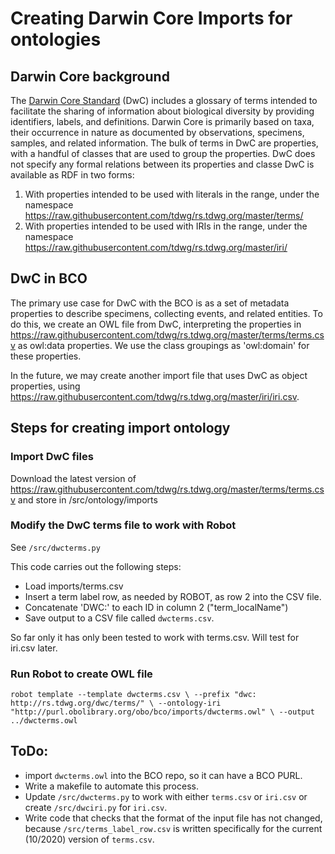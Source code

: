 # Creating Darwin Core Imports for ontologies

## Darwin Core background
The [Darwin Core Standard](https://www.tdwg.org/standards/dwc/) (DwC) includes a glossary of terms intended to facilitate the sharing of information about biological diversity by providing identifiers, labels, and definitions. Darwin Core is primarily based on taxa, their occurrence in nature as documented by observations, specimens, samples, and related information. The bulk of terms in DwC are properties, with a handful of classes that are used to group the properties. DwC does not specify any formal relations between its properties and classe DwC is available as RDF in two forms: 

1. With properties intended to be used with literals in the range, under the namespace https://raw.githubusercontent.com/tdwg/rs.tdwg.org/master/terms/
2. With properties intended to be used with IRIs in the range, under the namespace https://raw.githubusercontent.com/tdwg/rs.tdwg.org/master/iri/


## DwC in BCO

The primary use case for DwC with the BCO is as a set of metadata properties to describe specimens, collecting events, and related entities. To do this, we create an OWL file from DwC, interpreting the properties in https://raw.githubusercontent.com/tdwg/rs.tdwg.org/master/terms/terms.csv as owl:data properties. We use the class groupings as 'owl:domain' for these properties.

In the future, we may create another import file that uses DwC as object properties, using https://raw.githubusercontent.com/tdwg/rs.tdwg.org/master/iri/iri.csv. 

## Steps for creating import ontology

### Import DwC files

Download the latest version of https://raw.githubusercontent.com/tdwg/rs.tdwg.org/master/terms/terms.csv and store in /src/ontology/imports


### Modify the DwC terms file to work with Robot

See `/src/dwcterms.py`

This code carries out the following steps:
- Load imports/terms.csv
- Insert a term label row, as needed by ROBOT, as row 2 into the CSV file.
- Concatenate 'DWC:' to each ID in column 2 ("term_localName")
- Save output to a CSV file called `dwcterms.csv`.

So far only it has only been tested to work with terms.csv. Will test for iri.csv later.

### Run Robot to create OWL file

``robot template --template dwcterms.csv \
  --prefix "dwc: http://rs.tdwg.org/dwc/terms/" \
  --ontology-iri "http://purl.obolibrary.org/obo/bco/imports/dwcterms.owl" \
  --output ../dwcterms.owl
  ``

## ToDo:

- import `dwcterms.owl` into the BCO repo, so it can have a BCO PURL.
- Write a makefile to automate this process. 
- Update `/src/dwcterms.py` to work with either `terms.csv` or `iri.csv` or create `/src/dwciri.py` for `iri.csv`.
- Write code that checks that the format of the input file has not changed, because `/src/terms_label_row.csv` is written specifically for the current (10/2020) version of `terms.csv`.
